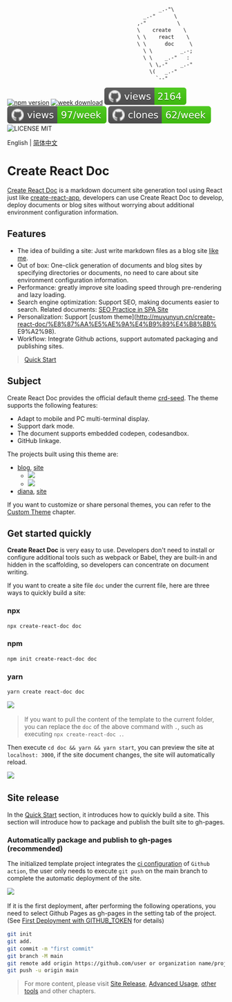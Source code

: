                                                      _.-"\
                                                _.-"      \
                                              ,-"          \
                                              \    create    \
                                              \ \    react    \
                                              \ \      doc     \
                                                \ \         _.-;
                                                \ \    _.-"   :
                                                  \ \,-"    _.-"
                                                  \(   _.-"
                                                    `--"

[![npm version](https://img.shields.io/npm/v/create-react-doc)](https://badge.fury.io/js/create-react-doc)
[![week download](https://img.shields.io/npm/dw/create-react-doc.svg)](https://www.npmjs.com/package/create-react-doc)
![views](https://raw.githubusercontent.com/MuYunyun/create-react-doc/traffic/traffic-create-react-doc/views.svg)
![views](https://raw.githubusercontent.com/MuYunyun/create-react-doc/traffic/traffic-create-react-doc/views_per_week.svg)
![clones](https://raw.githubusercontent.com/MuYunyun/create-react-doc/traffic/traffic-create-react-doc/clones_per_week.svg)
![LICENSE MIT](https://img.shields.io/npm/l/create-react-doc.svg)

English | [简体中文](./README.md)

# Create React Doc

[Create React Doc](https://github.com/MuYunyun/create-react-doc) is a markdown document site generation tool using React just like [create-react-app](https://github.com/facebook/create-react-app), developers can use Create React Doc to develop, deploy documents or blog sites without worrying about additional environment configuration information.

## Features

* The idea of ​​building a site: Just write markdown files as a blog site [like me](https://github.com/MuYunyun/blog).
* Out of box: One-click generation of documents and blog sites by specifying directories or documents, no need to care about site environment configuration information.
* Performance: greatly improve site loading speed through pre-rendering and lazy loading.
* Search engine optimization: Support SEO, making documents easier to search. Related documents: [SEO Practice in SPA Site](https://github.com/MuYunyun/blog/issues/84)
* Personalization: Support [custom theme](http://muyunyun.cn/create-react-doc/%E8%87%AA%E5%AE%9A%E4%B9%89%E4%B8%BB% E9%A2%98).
* Workflow: Integrate Github actions, support automated packaging and publishing sites.

> [Quick Start](http://muyunyun.cn/create-react-doc/%E5%BF%AB%E9%80%9F%E4%B8%8A%E6%89%8B)

## Subject

Create React Doc provides the official default theme [crd-seed](https://github.com/MuYunyun/create-react-doc/tree/main/packages/crd-seed). The theme supports the following features:

* Adapt to mobile and PC multi-terminal display.
* Support dark mode.
* The document supports embedded codepen, codesandbox.
* GitHub linkage.

The projects built using this theme are:

* [blog](https://github.com/MuYunyun/blog), [site](http://muyunyun.cn/blog)
  * ![](http://with.muyunyun.cn/ec330b8ac2175c828be41f446f9f9619.jpg)
  * ![](http://with.muyunyun.cn/2e7440e4256debda2d73a4e6392c7146.jpg-300)
* [diana](https://github.com/MuYunyun/diana), [site](https://muyunyun.cn/diana/)

If you want to customize or share personal themes, you can refer to the [Custom Theme](http://muyunyun.cn/create-react-doc/CustomTheme) chapter.

## Get started quickly

**Create React Doc** is very easy to use. Developers don't need to install or configure additional tools such as webpack or Babel, they are built-in and hidden in the scaffolding, so developers can concentrate on document writing.

If you want to create a site file `doc` under the current file, here are three ways to quickly build a site:

### npx

```bash
npx create-react-doc doc
```

### npm

```bash
npm init create-react-doc doc
```

### yarn

```bash
yarn create react-doc doc
```

![](http://with.muyunyun.cn/0f0cf6e8cb68b18399eac2927f74b063.jpg)

> If you want to pull the content of the template to the current folder, you can replace the `doc` of the above command with `.`, such as executing `npx create-react-doc .`.

Then execute `cd doc && yarn && yarn start`, you can preview the site at `localhost: 3000`, if the site document changes, the site will automatically reload.

<img src="http://with.muyunyun.cn/2bbd4d8da3165e1a09a88f5e6a114009.jpg" width="900" />

## Site release

In the [Quick Start](http://muyunyun.cn/create-react-doc/QuickStart) section, it introduces how to quickly build a site. This section will introduce how to package and publish the built site to gh-pages.

### Automatically package and publish to gh-pages (recommended)

The initialized template project integrates the [ci configuration](https://github.com/MuYunyun/create-react-doc/blob/main/packages/templates/default/.github/workflows/gh-pages.yml) of `Github action`, the user only needs to execute `git push` on the main branch to complete the automatic deployment of the site.

![](http://with.muyunyun.cn/ea24d511f76efe5ba5d13bb6b1609aac.jpg)

If it is the first deployment, after performing the following operations, you need to select Github Pages as gh-pages in the setting tab of the project. (See [First Deployment with GITHUB_TOKEN](https://github.com/peaceiris/actions-gh-pages#%EF%B8%8F-first-deployment-with-github_token) for details)

```bash
git init
git add.
git commit -m "first commit"
git branch -M main
git remote add origin https://github.com/user or organization name/project name.git
git push -u origin main
```

> For more content, please visit [Site Release](http://muyunyun.cn/create-react-doc/SiteRelease), [Advanced Usage](http://muyunyun.cn/create-react-doc/HighOrderusage), [other tools](http://muyunyun.cn/create-react-doc/othertools) and other chapters.